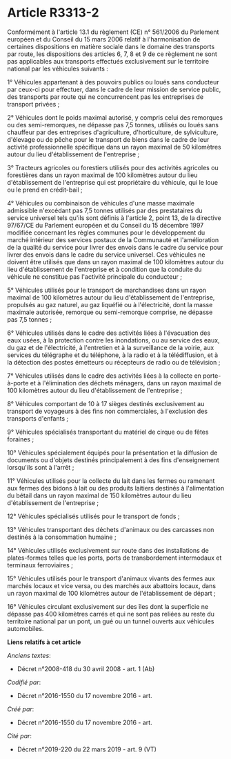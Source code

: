 # Article R3313-2

Conformément à l'article 13.1 du règlement (CE) n° 561/2006 du Parlement européen et du Conseil du 15 mars 2006 relatif à
l'harmonisation de certaines dispositions en matière sociale dans le domaine des transports par route, les dispositions des
articles 6, 7, 8 et 9 de ce règlement ne sont pas applicables aux transports effectués exclusivement sur le territoire
national par les véhicules suivants :

1° Véhicules appartenant à des pouvoirs publics ou loués sans conducteur par ceux-ci pour effectuer, dans le cadre de leur
mission de service public, des transports par route qui ne concurrencent pas les entreprises de transport privées ;

2° Véhicules dont le poids maximal autorisé, y compris celui des remorques ou des semi-remorques, ne dépasse pas 7,5 tonnes,
utilisés ou loués sans chauffeur par des entreprises d'agriculture, d'horticulture, de sylviculture, d'élevage ou de pêche
pour le transport de biens dans le cadre de leur activité professionnelle spécifique dans un rayon maximal de 50 kilomètres
autour du lieu d'établissement de l'entreprise ;

3° Tracteurs agricoles ou forestiers utilisés pour des activités agricoles ou forestières dans un rayon maximal de 100
kilomètres autour du lieu d'établissement de l'entreprise qui est propriétaire du véhicule, qui le loue ou le prend en
crédit-bail ;

4° Véhicules ou combinaison de véhicules d'une masse maximale admissible n'excédant pas 7,5 tonnes utilisés par des
prestataires du service universel tels qu'ils sont définis à l'article 2, point 13, de la directive 97/67/CE du Parlement
européen et du Conseil du 15 décembre 1997 modifiée concernant les règles communes pour le développement du marché intérieur
des services postaux de la Communauté et l'amélioration de la qualité du service pour livrer des envois dans le cadre du
service pour livrer des envois dans le cadre du service universel. Ces véhicules ne doivent être utilisés que dans un rayon
maximal de 100 kilomètres autour du lieu d'établissement de l'entreprise et à condition que la conduite du véhicule ne
constitue pas l'activité principale du conducteur ;

5° Véhicules utilisés pour le transport de marchandises dans un rayon maximal de 100 kilomètres autour du lieu
d'établissement de l'entreprise, propulsés au gaz naturel, au gaz liquéfié ou à l'électricité, dont la masse maximale
autorisée, remorque ou semi-remorque comprise, ne dépasse pas 7,5 tonnes ;

6° Véhicules utilisés dans le cadre des activités liées à l'évacuation des eaux usées, à la protection contre les
inondations, ou au service des eaux, du gaz et de l'électricité, à l'entretien et à la surveillance de la voirie, aux
services du télégraphe et du téléphone, à la radio et à la télédiffusion, et à la détection des postes émetteurs ou
récepteurs de radio ou de télévision ;

7° Véhicules utilisés dans le cadre des activités liées à la collecte en porte-à-porte et à l'élimination des déchets
ménagers, dans un rayon maximal de 100 kilomètres autour du lieu d'établissement de l'entreprise ;

8° Véhicules comportant de 10 à 17 sièges destinés exclusivement au transport de voyageurs à des fins non commerciales, à
l'exclusion des transports d'enfants ;

9° Véhicules spécialisés transportant du matériel de cirque ou de fêtes foraines ;

10° Véhicules spécialement équipés pour la présentation et la diffusion de documents ou d'objets destinés principalement à
des fins d'enseignement lorsqu'ils sont à l'arrêt ;

11° Véhicules utilisés pour la collecte du lait dans les fermes ou ramenant aux fermes des bidons à lait ou des produits
laitiers destinés à l'alimentation du bétail dans un rayon maximal de 150 kilomètres autour du lieu d'établissement de
l'entreprise ;

12° Véhicules spécialisés utilisés pour le transport de fonds ;

13° Véhicules transportant des déchets d'animaux ou des carcasses non destinés à la consommation humaine ;

14° Véhicules utilisés exclusivement sur route dans des installations de plates-formes telles que les ports, ports de
transbordement intermodaux et terminaux ferroviaires ;

15° Véhicules utilisés pour le transport d'animaux vivants des fermes aux marchés locaux et vice versa, ou des marchés aux
abattoirs locaux, dans un rayon maximal de 100 kilomètres autour de l'établissement de départ ;

16° Véhicules circulant exclusivement sur des îles dont la superficie ne dépasse pas 400 kilomètres carrés et qui ne sont pas
reliées au reste du territoire national par un pont, un gué ou un tunnel ouverts aux véhicules automobiles.

**Liens relatifs à cet article**

_Anciens textes_:

  - Décret n°2008-418 du 30 avril 2008 - art. 1 (Ab)

_Codifié par_:

  - Décret n°2016-1550 du 17 novembre 2016 - art.

_Créé par_:

  - Décret n°2016-1550 du 17 novembre 2016 - art.

_Cité par_:

  - Décret n°2019-220 du 22 mars 2019 - art. 9 (VT)

